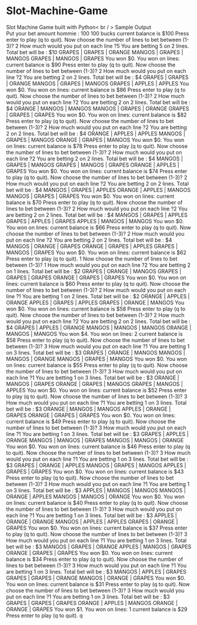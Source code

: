 # Slot-Machine-Game
Slot Machine Game built with Python< br / >
Sample Output  
Put your bet amount hommie : 100
100 bucks
current balance is $100
Press enter to play (q to quit). 
Now choose the number of lines to bet between (1-3)? 2
How much would you put on each line ?5 
You are betting 5 on 2 lines. Total bet will be : $10
GRAPES | GRAPES | ORANGE
MANGOS | GRAPES | MANGOS
GRAPES | MANGOS | GRAPES
You won $0.
You won on lines:
current balance is $90
Press enter to play (q to quit). 
Now choose the number of lines to bet between (1-3)? 2
How much would you put on each line ?2
You are betting 2 on 2 lines. Total bet will be : $4
GRAPES | GRAPES | ORANGE
MANGOS | GRAPES | MANGOS
GRAPES | APPLES | APPLES
You won $0.
You won on lines:
current balance is $86
Press enter to play (q to quit). 
Now choose the number of lines to bet between (1-3)? 2
How much would you put on each line ?2
You are betting 2 on 2 lines. Total bet will be : $4
ORANGE | MANGOS | MANGOS
MANGOS | GRAPES | ORANGE
GRAPES | GRAPES | GRAPES
You won $0.
You won on lines:
current balance is $82
Press enter to play (q to quit). 
Now choose the number of lines to bet between (1-3)? 2
How much would you put on each line ?2
You are betting 2 on 2 lines. Total bet will be : $4
ORANGE | APPLES | APPLES
MANGOS | GRAPES | MANGOS
ORANGE | GRAPES | MANGOS
You won $0.
You won on lines:
current balance is $78
Press enter to play (q to quit). 
Now choose the number of lines to bet between (1-3)? 2
How much would you put on each line ?2
You are betting 2 on 2 lines. Total bet will be : $4
MANGOS | GRAPES | MANGOS
GRAPES | MANGOS | GRAPES
ORANGE | APPLES | GRAPES
You won $0.
You won on lines:
current balance is $74
Press enter to play (q to quit). 
Now choose the number of lines to bet between (1-3)? 2
How much would you put on each line ?2
You are betting 2 on 2 lines. Total bet will be : $4
MANGOS | GRAPES | APPLES
ORANGE | APPLES | MANGOS
MANGOS | GRAPES | GRAPES
You won $0.
You won on lines:
current balance is $70
Press enter to play (q to quit). 
Now choose the number of lines to bet between (1-3)? 2
How much would you put on each line ?2
You are betting 2 on 2 lines. Total bet will be : $4
MANGOS | GRAPES | APPLES
GRAPES | APPLES | GRAPES
APPLES | MANGOS | MANGOS
You won $0.
You won on lines:
current balance is $66
Press enter to play (q to quit). 
Now choose the number of lines to bet between (1-3)? 2
How much would you put on each line ?2
You are betting 2 on 2 lines. Total bet will be : $4
MANGOS | ORANGE | GRAPES
ORANGE | GRAPES | APPLES
GRAPES | MANGOS | GRAPES
You won $0.
You won on lines:
current balance is $62
Press enter to play (q to quit). 1
Now choose the number of lines to bet between (1-3)? 1
How much would you put on each line ?2
You are betting 2 on 1 lines. Total bet will be : $2
GRAPES | ORANGE | MANGOS
GRAPES | GRAPES | GRAPES
ORANGE | GRAPES | GRAPES
You won $0.
You won on lines:
current balance is $60
Press enter to play (q to quit). 
Now choose the number of lines to bet between (1-3)? 2
How much would you put on each line ?1
You are betting 1 on 2 lines. Total bet will be : $2
ORANGE | APPLES | ORANGE
APPLES | GRAPES | APPLES
GRAPES | ORANGE | MANGOS
You won $0.
You won on lines:
current balance is $58
Press enter to play (q to quit). 
Now choose the number of lines to bet between (1-3)? 2
How much would you put on each line ?2
You are betting 2 on 2 lines. Total bet will be : $4
GRAPES | APPLES | ORANGE
MANGOS | MANGOS | MANGOS
ORANGE | MANGOS | MANGOS
You won $4.
You won on lines: 2
current balance is $58
Press enter to play (q to quit). 
Now choose the number of lines to bet between (1-3)? 3
How much would you put on each line ?1
You are betting 1 on 3 lines. Total bet will be : $3
GRAPES | ORANGE | MANGOS
MANGOS | MANGOS | ORANGE
MANGOS | GRAPES | MANGOS
You won $0.
You won on lines:
current balance is $55
Press enter to play (q to quit). 
Now choose the number of lines to bet between (1-3)? 3
How much would you put on each line ?1
You are betting 1 on 3 lines. Total bet will be : $3
ORANGE | MANGOS | GRAPES
ORANGE | GRAPES | MANGOS
GRAPES | MANGOS | APPLES
You won $0.
You won on lines:
current balance is $52
Press enter to play (q to quit). 
Now choose the number of lines to bet between (1-3)? 3
How much would you put on each line ?1
You are betting 1 on 3 lines. Total bet will be : $3
ORANGE | MANGOS | MANGOS
APPLES | ORANGE | GRAPES
ORANGE | GRAPES | GRAPES
You won $0.
You won on lines:
current balance is $49
Press enter to play (q to quit). 
Now choose the number of lines to bet between (1-3)? 3
How much would you put on each line ?1
You are betting 1 on 3 lines. Total bet will be : $3
GRAPES | APPLES | ORANGE
MANGOS | MANGOS | GRAPES
MANGOS | MANGOS | ORANGE
You won $0.
You won on lines:
current balance is $46
Press enter to play (q to quit). 
Now choose the number of lines to bet between (1-3)? 3
How much would you put on each line ?1
You are betting 1 on 3 lines. Total bet will be : $3
GRAPES | ORANGE | APPLES
MANGOS | GRAPES | MANGOS
APPLES | GRAPES | GRAPES
You won $0.
You won on lines:
current balance is $43
Press enter to play (q to quit). 
Now choose the number of lines to bet between (1-3)? 3
How much would you put on each line ?1
You are betting 1 on 3 lines. Total bet will be : $3
APPLES | MANGOS | MANGOS
MANGOS | ORANGE | APPLES
MANGOS | MANGOS | ORANGE
You won $0.
You won on lines:
current balance is $40
Press enter to play (q to quit). 
Now choose the number of lines to bet between (1-3)? 3
How much would you put on each line ?1
You are betting 1 on 3 lines. Total bet will be : $3
APPLES | ORANGE | ORANGE
MANGOS | APPLES | APPLES
GRAPES | ORANGE | GRAPES
You won $0.
You won on lines:
current balance is $37
Press enter to play (q to quit). 
Now choose the number of lines to bet between (1-3)? 3
How much would you put on each line ?1
You are betting 1 on 3 lines. Total bet will be : $3
MANGOS | GRAPES | ORANGE
APPLES | MANGOS | GRAPES
ORANGE | GRAPES | GRAPES
You won $0.
You won on lines:
current balance is $34
Press enter to play (q to quit). 
Now choose the number of lines to bet between (1-3)? 3
How much would you put on each line ?1
You are betting 1 on 3 lines. Total bet will be : $3
MANGOS | APPLES | GRAPES
GRAPES | GRAPES | ORANGE
MANGOS | ORANGE | GRAPES
You won $0.
You won on lines:
current balance is $31
Press enter to play (q to quit). 
Now choose the number of lines to bet between (1-3)? 3
How much would you put on each line ?1
You are betting 1 on 3 lines. Total bet will be : $3
GRAPES | GRAPES | GRAPES
ORANGE | APPLES | MANGOS
ORANGE | ORANGE | GRAPES
You won $1.
You won on lines: 1
current balance is $29
Press enter to play (q to quit). q
